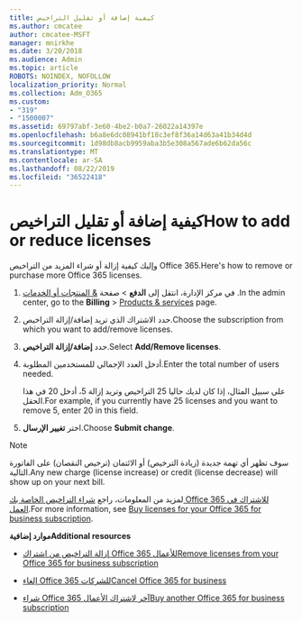 ```yaml
---
title: كيفية إضافة أو تقليل التراخيص
ms.author: cmcatee
author: cmcatee-MSFT
manager: mnirkhe
ms.date: 3/20/2018
ms.audience: Admin
ms.topic: article
ROBOTS: NOINDEX, NOFOLLOW
localization_priority: Normal
ms.collection: Adm_O365
ms.custom:
- "319"
- "1500007"
ms.assetid: 69797abf-3e60-4be2-b0a7-26022a14397e
ms.openlocfilehash: b6a8e6dc08941bf18c3ef8f36a14d63a41b34d4d
ms.sourcegitcommit: 1d98db8acb9959aba3b5e308a567ade6b62da56c
ms.translationtype: MT
ms.contentlocale: ar-SA
ms.lasthandoff: 08/22/2019
ms.locfileid: "36522418"
---
```

# <a name="how-to-add-or-reduce-licenses"></a><span data-ttu-id="ca5d9-102">كيفية إضافة أو تقليل التراخيص</span><span class="sxs-lookup"><span data-stu-id="ca5d9-102">How to add or reduce licenses</span></span>

<span data-ttu-id="ca5d9-103">وإليك كيفية إزالة أو شراء المزيد من التراخيص Office 365.</span><span class="sxs-lookup"><span data-stu-id="ca5d9-103">Here's how to remove or purchase more Office 365 licenses.</span></span>
  
1. <span data-ttu-id="ca5d9-104">في مركز الإدارة، انتقل إلى **الدفع** \> صفحة [& المنتجات أو الخدمات](https://go.microsoft.com/fwlink/p/?linkid=842054) .</span><span class="sxs-lookup"><span data-stu-id="ca5d9-104">In the admin center, go to the **Billing** \> [Products & services](https://go.microsoft.com/fwlink/p/?linkid=842054) page.</span></span>

2. <span data-ttu-id="ca5d9-105">حدد الاشتراك الذي تريد إضافة/إزالة التراخيص.</span><span class="sxs-lookup"><span data-stu-id="ca5d9-105">Choose the subscription from which you want to add/remove licenses.</span></span>

3. <span data-ttu-id="ca5d9-106">حدد **إضافة/إزالة التراخيص**.</span><span class="sxs-lookup"><span data-stu-id="ca5d9-106">Select **Add/Remove licenses**.</span></span>

4. <span data-ttu-id="ca5d9-107">أدخل العدد الإجمالي للمستخدمين المطلوبة.</span><span class="sxs-lookup"><span data-stu-id="ca5d9-107">Enter the total number of users needed.</span></span>

    <span data-ttu-id="ca5d9-108">على سبيل المثال، إذا كان لديك حاليا 25 التراخيص وتريد إزالة 5، أدخل 20 في هذا الحقل.</span><span class="sxs-lookup"><span data-stu-id="ca5d9-108">For example, if you currently have 25 licenses and you want to remove 5, enter 20 in this field.</span></span>

5. <span data-ttu-id="ca5d9-109">اختر **تغيير الإرسال**.</span><span class="sxs-lookup"><span data-stu-id="ca5d9-109">Choose **Submit change**.</span></span>

> [!NOTE]
> <span data-ttu-id="ca5d9-110">سوف تظهر أي تهمة جديدة (زيادة الترخيص) أو الائتمان (ترخيص النقصان) على الفاتورة التالية.</span><span class="sxs-lookup"><span data-stu-id="ca5d9-110">Any new charge (license increase) or credit (license decrease) will show up on your next bill.</span></span>

<span data-ttu-id="ca5d9-111">لمزيد من المعلومات، راجع [شراء التراخيص الخاصة بك Office 365 للاشتراك في العمل](https://docs.microsoft.com/office365/admin/subscriptions-and-billing/buy-licenses).</span><span class="sxs-lookup"><span data-stu-id="ca5d9-111">For more information, see [Buy licenses for your Office 365 for business subscription](https://docs.microsoft.com/office365/admin/subscriptions-and-billing/buy-licenses).</span></span>

 <span data-ttu-id="ca5d9-112">**موارد إضافية**</span><span class="sxs-lookup"><span data-stu-id="ca5d9-112">**Additional resources**</span></span>
  
- [<span data-ttu-id="ca5d9-113">إزالة التراخيص من اشتراك Office 365 للأعمال</span><span class="sxs-lookup"><span data-stu-id="ca5d9-113">Remove licenses from your Office 365 for business subscription</span></span>](https://docs.microsoft.com/office365/admin/subscriptions-and-billing/remove-licenses-from-subscription)

- [<span data-ttu-id="ca5d9-114">إلغاء Office 365 للشركات</span><span class="sxs-lookup"><span data-stu-id="ca5d9-114">Cancel Office 365 for business</span></span>](https://docs.microsoft.com/office365/admin/subscriptions-and-billing/cancel-your-subscription)

- [<span data-ttu-id="ca5d9-115">شراء Office 365 آخر لاشتراك الأعمال</span><span class="sxs-lookup"><span data-stu-id="ca5d9-115">Buy another Office 365 for business subscription</span></span>](https://docs.microsoft.com/office365/admin/subscriptions-and-billing/buy-another-subscription)
